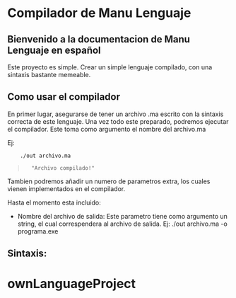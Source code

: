 # Compilador de  Manu Lenguaje

## Bienvenido a la documentacion de Manu Lenguaje en español

Este proyecto es simple. Crear un simple lenguaje compilado, con una sintaxis bastante memeable.


## Como usar el compilador

En primer lugar, asegurarse de tener un archivo .ma escrito con la sintaxis correcta de este lenguaje.
Una vez todo este preparado, podremos ejecutar el compilador. Este toma como argumento el nombre del archivo.ma

Ej:

        ./out archivo.ma
>       "Archivo compilado!"

Tambien podremos añadir un numero de parametros extra, los cuales vienen implementados en el compilador.

Hasta el momento esta incluido:
* Nombre del archivo de salida: Este parametro tiene como argumento un string, el cual correspendera al archivo
de salida. Ej:
        ./out archivo.ma -o programa.exe


## Sintaxis:
# ownLanguageProject
